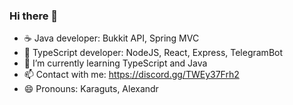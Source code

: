 ### Hi there 👋

<!--
**Klapeks/Klapeks** is a ✨ _special_ ✨ repository because its `README.md` (this file) appears on your GitHub profile.

Here are some ideas to get you started:-->

- ☕ Java developer: Bukkit API, Spring MVC
- 📱  TypeScript developer: NodeJS, React, Express, TelegramBot
- 🌱 I’m currently learning TypeScript and Java
- 📫 Contact with me: https://discord.gg/TWEy37Frh2
- 😄 Pronouns: Karaguts, Alexandr
<!-- - ⚡ Fun fact: -->

